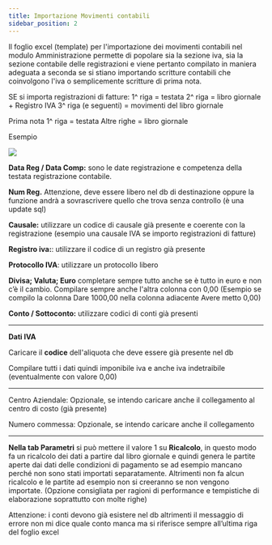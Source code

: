 ```yaml
---
title: Importazione Movimenti contabili
sidebar_position: 2
---
```


Il foglio excel (template) per l'importazione dei movimenti contabili nel modulo Amministrazione permette di popolare sia la sezione iva, sia la sezione contabile delle registrazioni e viene pertanto compilato in maniera adeguata a seconda se si stiano importando scritture contabili che coinvolgono l'iva o semplicemente scritture di prima nota.


SE si importa registrazioni di fatture: 
1^ riga = testata 
2^ riga = libro giornale + Registro IVA
3^ riga (e seguenti) = movimenti del libro giornale

Prima nota
1^ riga = testata
Altre righe = libro giornale

Esempio

![](/img/it-it/applications/bizlink/import-mov-contabili.png)

**Data Reg / Data Comp:** sono le date registrazione e competenza della testata registrazione contabile. 

**Num Reg.** Attenzione, deve essere libero nel db di destinazione oppure la funzione andrà a sovrascrivere quello che trova senza controllo (è una update sql)

**Causale:** utilizzare un codice di causale già presente e coerente con la registrazione (esempio una causale IVA se importo registrazioni di fatture)

**Registro iva:**: utilizzare il codice di un registro già presente

**Protocollo IVA**: utilizzare un protocollo libero

**Divisa; Valuta; Euro** completare sempre tutto anche se è tutto in euro e non c’è il cambio. Compilare sempre anche l'altra colonna con 0,00 (Esempio se compilo la colonna Dare 1000,00 nella colonna adiacente Avere metto 0,00)

**Conto / Sottoconto:** utilizzare codici di conti già presenti

---
**Dati IVA**

Caricare il **codice** dell'aliquota che deve essere già presente nel db

Compilare tutti i dati quindi imponibile iva e anche iva indetraibile (eventualmente con valore 0,00)

---

Centro Aziendale: Opzionale, se intendo caricare anche il collegamento al centro di costo (già presente)

Numero commessa: Opzionale, se intendo caricare anche il collegamento

---

**Nella tab Parametri** si può mettere il valore 1 su **Ricalcolo**, in questo modo fa un ricalcolo dei dati a partire dal libro giornale e quindi genera le partite aperte dai dati delle condizioni di pagamento se ad esempio mancano perché non sono stati importati separatamente. Altrimenti non fa alcun ricalcolo e le partite ad esempio non si creeranno se non vengono importate. (Opzione consigliata per ragioni di performance e tempistiche di elaborazione soprattutto con molte righe)

Attenzione: i conti devono già esistere nel db altrimenti il messaggio di errore non mi dice quale conto manca ma si riferisce sempre all’ultima riga del foglio excel